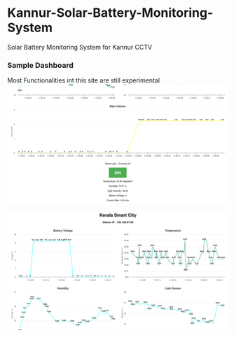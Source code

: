 # Kannur-Solar-Battery-Monitoring-System

Solar Battery Monitoring System for Kannur CCTV

### Sample Dashboard

Most Functionalities int this site are still experimental
![](./images/test1.png?raw=true)

![](./images/test2.png?raw=true)
